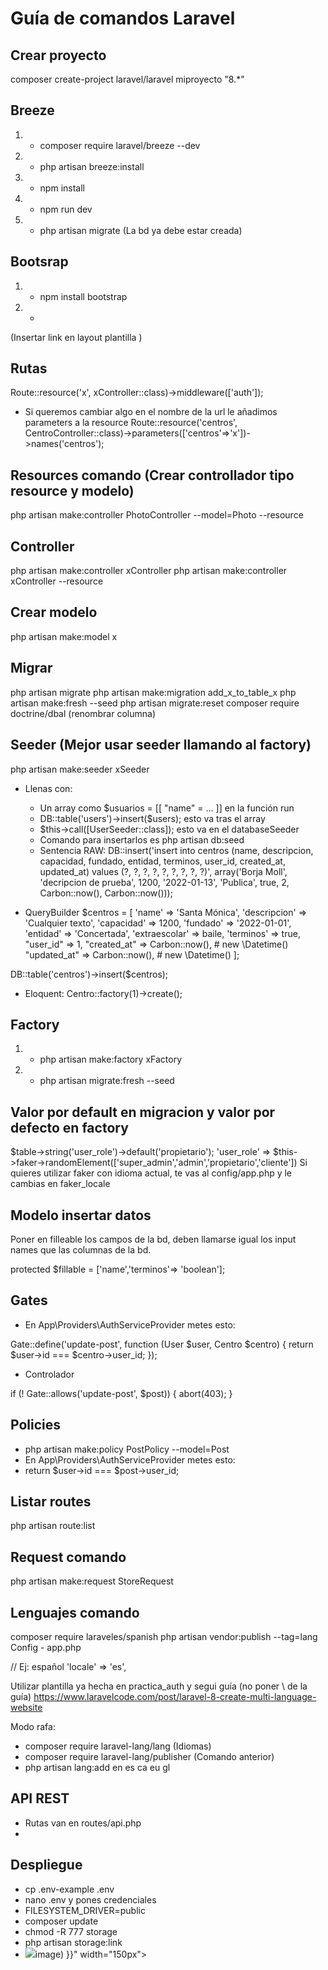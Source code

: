 # Guía de comandos Laravel

## Crear proyecto
composer create-project laravel/laravel miproyecto "8.*"
## Breeze
1. - composer require laravel/breeze --dev
2. - php artisan breeze:install
3. - npm install
4. - npm run dev
5. - php artisan migrate (La bd ya debe estar creada)

## Bootsrap
1. - npm install bootstrap
2. - <link rel="stylesheet" href="https://stackpath.bootstrapcdn.com/bootstrap/4.4.1/css/bootstrap.min.css" integrity="sha384-Vkoo8x4CGsO3+Hhxv8T/Q5PaXtkKtu6ug5TOeNV6gBiFeWPGFN9MuhOf23Q9Ifjh" crossorigin="anonymous">
(Insertar link en layout plantilla )

## Rutas
Route::resource('x', xController::class)->middleware(['auth']);

- Si queremos cambiar algo en el nombre de la url le añadimos parameters a la resource
Route::resource('centros', CentroController::class)->parameters(['centros'=>'x'])->names('centros'); 


## Resources comando (Crear controllador tipo resource y modelo)
php artisan make:controller PhotoController --model=Photo --resource

## Controller
php artisan make:controller xController
php artisan make:controller xController --resource

## Crear modelo
php artisan make:model x

## Migrar
php artisan migrate 
php artisan make:migration add_x_to_table_x
php artisan make:fresh --seed
php artisan migrate:reset
composer require doctrine/dbal (renombrar columna)

## Seeder (Mejor usar seeder llamando al factory)
php artisan make:seeder xSeeder

- Llenas con:
  -  Un array como $usuarios = [[ "name" = ... ]] en la función run
  - DB::table('users')->insert($users); esto va tras el array
  -  $this->call([UserSeeder::class]); esto va en el databaseSeeder
  - Comando para insertarlos es php artisan db:seed
  - Sentencia RAW: 
 DB::insert('insert into centros (name, descripcion, capacidad, fundado, entidad, terminos, user_id, created_at, updated_at) values (?, ?, ?, ?, ?, ?, ?, ?, ?)', array('Borja Moll', 'decripcion de prueba', 1200, '2022-01-13', 'Publica', true, 2, Carbon::now(), Carbon::now()));

- QueryBuilder 
        $centros = [
            'name' => 'Santa Mónica',
            'descripcion' => 'Cualquier texto',
            'capacidad' => 1200,
            'fundado' => '2022-01-01',
            'entidad' => 'Concertada',
            'extraescolar' => baile,
            'terminos' => true,
            "user_id" => 1,
            "created_at" => Carbon::now(), # new \Datetime()
            "updated_at" => Carbon::now(),  # new \Datetime()
        ];
        
DB::table('centros')->insert($centros);

- Eloquent:
        Centro::factory(1)->create();

## Factory
1. - php artisan make:factory xFactory
2. - php artisan migrate:fresh --seed

## Valor por default en migracion y valor por defecto en factory
$table->string('user_role')->default('propietario');
'user_role' => $this->faker->randomElement(['super_admin','admin','propietario','cliente'])
Si quieres utilizar faker con idioma actual, te vas al config/app.php y le cambias en faker_locale

## Modelo insertar datos
Poner en filleable los campos de la bd, deben llamarse igual los input names que las columnas de la bd.

protected $fillable = ['name','terminos'=> 'boolean'];

## Gates
- En App\Providers\AuthServiceProvider metes esto:

Gate::define('update-post', function (User $user, Centro $centro) {
     return $user->id === $centro->user_id;
});

- Controlador

if (! Gate::allows('update-post', $post)) {
    abort(403);
}

## Policies
- php artisan make:policy PostPolicy --model=Post
- En App\Providers\AuthServiceProvider metes esto:
- return $user->id === $post->user_id;


## Listar routes
php artisan route:list

## Request comando 
php artisan make:request StoreRequest

## Lenguajes comando
composer require laraveles/spanish
php artisan vendor:publish --tag=lang
Config - app.php

// Ej: español
'locale'          => 'es',

Utilizar plantilla ya hecha en practica_auth y segui guía (no poner \ de la guía)
https://www.laravelcode.com/post/laravel-8-create-multi-language-website

Modo rafa:
- composer require laravel-lang/lang (Idiomas)
- composer require laravel-lang/publisher (Comando anterior)
- php artisan lang:add en es ca eu gl

## API REST

- Rutas van en routes/api.php
- 

## Despliegue
- cp .env-example .env
- nano .env y pones credenciales
- FILESYSTEM_DRIVER=public
- composer update
- chmod -R 777 storage
- php artisan storage:link
- <td> <img src="{{asset("image/". $post->image) }}" width="150px"></td>
